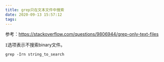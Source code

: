 ```yaml
---
title: grep只在文本文件中搜索
date: 2020-09-13 15:57:12
tags:
---
```


参考：<https://stackoverflow.com/questions/9806944/grep-only-text-files>

`I`选项表示不搜索binary文件。
```shell
grep -Irn string_to_search
```
